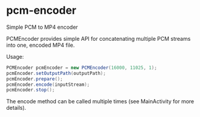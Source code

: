 # pcm-encoder
Simple PCM to MP4 encoder

PCMEncoder provides simple API for concatenating multiple PCM streams into one, encoded MP4 file.

Usage:
```java
PCMEncoder pcmEncoder = new PCMEncoder(16000, 11025, 1);
pcmEncoder.setOutputPath(outputPath);
pcmEncoder.prepare();
pcmEncoder.encode(inputStream);
pcmEncoder.stop();
```

The encode method can be called multiple times (see MainActivity for more details).
